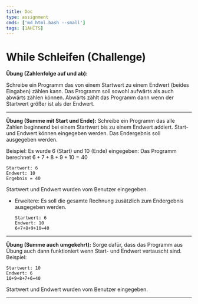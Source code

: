 ```yaml
---
title: Doc
type: assignment
cmds: ['md_html.bash --small']
tags: [1AHITS]
---
```


# While Schleifen (Challenge)

**Übung (Zahlenfolge auf und ab):**

Schreibe ein Programm das von einem Startwert zu einem Endwert (beides Eingaben) zählen kann. Das Programm soll sowohl aufwärts als auch abwärts zählen können. Abwärts zählt das Programm dann wenn der Startwert größer ist als der Endwert.




---

**Übung (Summe mit Start und Ende):**
Schreibe ein Programm das alle Zahlen beginnend bei einem Startwert bis zu einem Endwert addiert. Start- und Endwert können eingegeben werden. Das Endergebnis soll ausgegeben werden.

Beispiel: Es wurde 6 (Start) und 10 (Ende) eingegeben:
Das Programm berechnet $6+7+8+9+10=40$

```
Startwert: 6
Endwert: 10
Ergebnis = 40
```

Startwert und Endwert wurden vom Benutzer eingegeben.

- Erweitere: Es soll die gesamte Rechnung zusätzlich zum Endergebnis ausgegeben werden.

  ```
  Startwert: 6
  Endwert: 10
  6+7+8+9+10=40  
  ```

  

---

**Übung (Summe auch umgekehrt):**
Sorge dafür, dass das Programm aus Übung  auch dann funktioniert wenn Start- und Endwert vertauscht sind. Beispiel:

```
Startwert: 10
Endwert: 6
10+9+8+7+6=40
```

Startwert und Endwert wurden vom Benutzer eingegeben.

---

